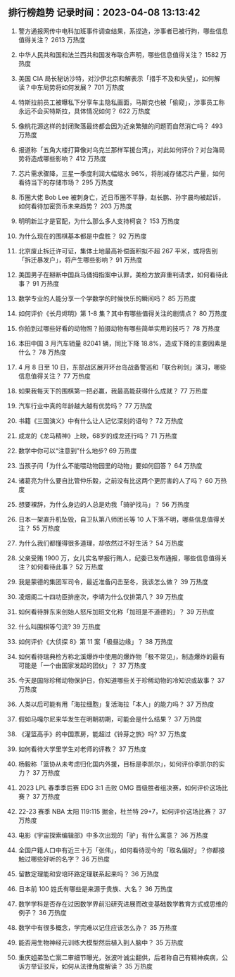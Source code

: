 
## 排行榜趋势 记录时间：2023-04-08 13:13:42
  
  1. 警方通报网传中电科加班事件调查结果，系捏造，涉事者已被行拘，哪些信息值得关注？ 2613 万热度
    
  2. 中华人民共和国和法兰西共和国发布联合声明，哪些信息值得关注？ 1582 万热度
    
  3. 美国 CIA 局长秘访沙特，对沙伊北京和解表示「措手不及和失望」，如何解读？中东局势将如何发展？ 701 万热度
    
  4. 特斯拉前员工被曝私下分享车主隐私画面，马斯克也被「偷窥」，涉事员工称永远不会买特斯拉，具体情况如何？ 622 万热度
    
  5. 像桃花源这样的封闭聚落最终都会因为近亲繁殖的问题而自然消亡吗？ 493 万热度
    
  6. 报道称「五角大楼打算像对乌克兰那样军援台湾」，对此如何评价？对台海局势将造成哪些影响？ 412 万热度
    
  7. 芯片需求骤降，三星一季度利润大幅缩水 96%，将削减存储芯片产量，如何看待当下的存储市场？ 295 万热度
    
  8. 币圈大佬 Bob Lee 被刺身亡，近日币圈不平静，赵长鹏、孙宇晨均被起诉，如何看待加密货币未来趋势？ 203 万热度
    
  9. 明明新兰才是官配，为什么那么多人支持柯哀？ 153 万热度
    
  10. 为什么现在的围棋基本都是中盘胜？ 92 万热度
    
  11. 北京废止拆迁许可证，集体土地最高补偿面积拟不超 267 平米，或将告别「拆迁暴发户」，将产生哪些影响？ 91 万热度
    
  12. 美国男子在掰断中国兵马俑拇指案中认罪，美检方放弃重判请求，如何看待此事？ 91 万热度
    
  13. 数学专业的人能分享一个学数学的时候快乐的瞬间吗？ 85 万热度
    
  14. 如何评价《长月烬明》第 1-8 集？其中有哪些值得关注的剧情点？ 80 万热度
    
  15. 你拍到过哪些好看的动物照？拍摄动物有哪些简单实用的技巧？ 78 万热度
    
  16. 本田中国 3 月汽车销量 82041 辆，同比下降 18.8%，造成下降的主要因素是什么？ 78 万热度
    
  17. 4 月 8 日至 10 日，东部战区展开环台岛战备警巡和「联合利剑」演习，哪些信息值得关注？ 77 万热度
    
  18. 如果我每天下的围棋第一把必赢，我最高能获得什么成就？ 77 万热度
    
  19. 汽车行业中真的年龄越大越有优势吗？ 77 万热度
    
  20. 书籍《三国演义》中有什么让人记忆深刻的语句？ 72 万热度
    
  21. 成龙的《龙马精神》上映，68岁的成龙还行吗？ 71 万热度
    
  22. 数学中你可以“注意到”什么地步? 69 万热度
    
  23. 当孩子问「为什么不能喂动物园里的动物」要如何回答？ 64 万热度
    
  24. 诸葛亮为什么要自比管仲乐毅，之前没有比这两个更厉害的人了吗？ 60 万热度
    
  25. 想要裸辞，为什么身边的人总是劝我「骑驴找马」？ 56 万热度
    
  26. 日本一架直升机坠毁，自卫队第八师团长等 10 人下落不明，哪些信息值得关注？ 55 万热度
    
  27. 为什么我们都懂得很多道理，却依然过不好生活？ 54 万热度
    
  28. 父亲受贿 1900 万，女儿实名举报行贿人，纪委已发布通报，哪些信息值得关注？如何看待此事？ 52 万热度
    
  29. 我是蒙德的集团军司令，最近准备闪击至冬，我该怎么做？ 39 万热度
    
  30. 凌烟阁二十四功臣排座次，李靖为什么仅排第八？ 39 万热度
    
  31. 如何看待胖东来创始人怒斥加班文化称「加班是不道德的」？ 39 万热度
    
  32. 什么叫围棋等勺流? 39 万热度
    
  33. 如何评价《大侦探 8》第 11 案「极昼边缘」？ 38 万热度
    
  34. 如何看待瑞典检方称北溪爆炸中使用的爆炸物「极不常见」，制造爆炸的最有可能是「一个由国家发起的团伙」？ 37 万热度
    
  35. 今天是国际珍稀动物保护日，你知道哪些关于珍稀动物的冷知识或故事？ 37 万热度
    
  36. 人类以后可能有用「海拉细胞」复活海拉「本人」的能力吗？ 37 万热度
    
  37. 假如马嘎尔尼来华发生在明朝初期，可能会是什么结果？ 37 万热度
    
  38. 《灌篮高手》的中国票房，能超过《铃芽之旅》吗? 37 万热度
    
  39. 如何看待大学里学生对老师的评教？ 37 万热度
    
  40. 杨毅称「篮协从未考虑归化国内外援，目标是李凯尔」，如何评价李凯尔的实力？ 37 万热度
    
  41. 2023 LPL 春季季后赛 EDG 3:1 击败 OMG 晋级胜者组决赛，如何评价这场比赛？ 37 万热度
    
  42. 22-23 赛季 NBA 太阳 119:115 掘金，杜兰特 29+7，如何评价这场比赛？ 37 万热度
    
  43. 电影《宇宙探索编辑部》中多次出现的「驴」有什么寓意？ 36 万热度
    
  44. 全国户籍人口中有近三十万「张伟」，如何看待现今的「取名偏好」？你都接触过哪些好听的名字？ 36 万热度
    
  45. 留数定理能和安培环路定理联系起来吗？ 36 万热度
    
  46. 日本前 100 姓氏有哪些是来源于贵族、大名？ 36 万热度
    
  47. 数学学科是否存在过因数学界前沿研究进展而改变基础数学教育方式或思维的例子？ 36 万热度
    
  48. 数学中有很多概念，学完难以记住应该怎么办？ 35 万热度
    
  49. 能否用生物神经元训练大模型然后植入到人脑中？ 35 万热度
    
  50. 重庆姐弟坠亡案二审细节曝光，张波叶诚尘翻供，后者称自己有精神疾病，公诉方举证驳斥，如何从法律角度解读？ 35 万热度
    